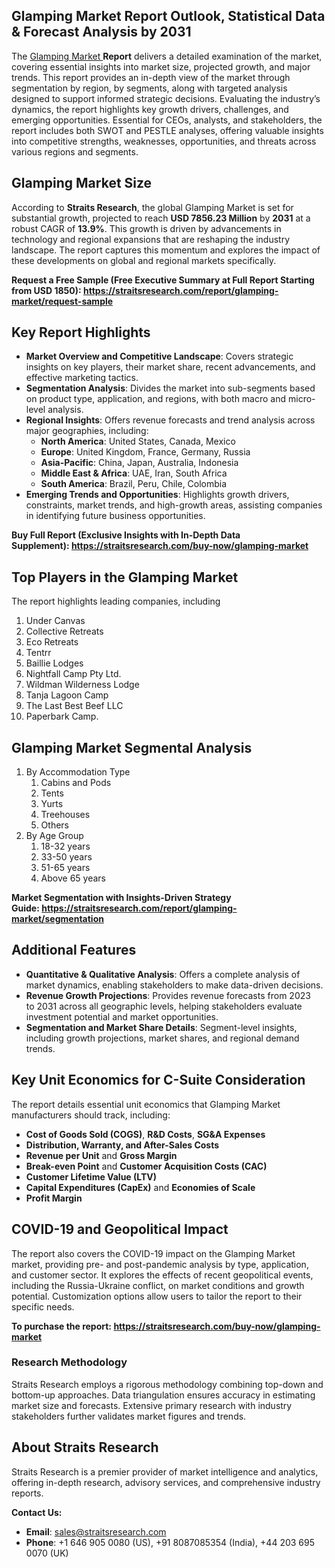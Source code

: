 <h2>Glamping Market Report Outlook, Statistical Data &amp; Forecast&nbsp;Analysis by&nbsp;2031</h2>
<p>The <a href="https://straitsresearch.com/report/glamping-market">Glamping Market </a><strong>Report</strong>&nbsp;delivers a detailed examination of the market, covering essential insights into market size, projected growth, and major trends. This report provides an in-depth view of the market through segmentation by region, by segments, along with targeted analysis designed to support informed strategic decisions. Evaluating the industry&rsquo;s dynamics, the report highlights key growth drivers, challenges, and emerging opportunities. Essential for CEOs, analysts, and stakeholders, the report includes both SWOT and PESTLE analyses, offering valuable insights into competitive strengths, weaknesses, opportunities, and threats across various regions and segments.</p>
<h2>Glamping Market Size</h2>
<p>According to&nbsp;<strong>Straits Research</strong>, the global Glamping Market is set for substantial growth, projected to reach&nbsp;<strong>USD 7856.23 Million</strong>&nbsp;by&nbsp;<strong>2031</strong>&nbsp;at a robust CAGR of&nbsp;<strong>13.9%</strong>. This growth is driven by advancements in technology and regional expansions that are reshaping the industry landscape. The report captures this momentum and explores the impact of these developments on global and&nbsp;regional markets specifically.</p>
<p><strong>Request a Free Sample (Free Executive Summary at Full Report Starting from USD 1850):&nbsp;<a href="https://straitsresearch.com/report/glamping-market/request-sample">https://straitsresearch.com/report/glamping-market/request-sample</a></strong></p>
<h2>Key Report Highlights</h2>
<ul>
<li><strong>Market Overview and Competitive Landscape</strong>: Covers strategic insights on key players, their market share, recent advancements, and effective marketing tactics.</li>
<li><strong>Segmentation Analysis</strong>: Divides the market into sub-segments based on product type, application, and regions, with both macro and micro-level analysis.</li>
<li><strong>Regional Insights</strong>: Offers revenue forecasts and trend analysis across major geographies, including:
<ul>
<li><strong>North America</strong>: United States, Canada, Mexico</li>
<li><strong>Europe</strong>: United Kingdom, France, Germany, Russia</li>
<li><strong>Asia-Pacific</strong>: China, Japan, Australia, Indonesia</li>
<li><strong>Middle East &amp; Africa</strong>: UAE, Iran, South Africa</li>
<li><strong>South America</strong>: Brazil, Peru, Chile, Colombia</li>
</ul>
</li>
<li><strong>Emerging Trends and Opportunities</strong>: Highlights growth drivers, constraints, market trends, and high-growth areas, assisting companies in identifying future business opportunities.</li>
</ul>
<p><strong>Buy Full Report (Exclusive Insights with In-Depth Data Supplement):&nbsp;<a href="https://straitsresearch.com/buy-now/glamping-market">https://straitsresearch.com/buy-now/glamping-market</a></strong></p>
<h2>Top Players in the Glamping Market</h2>
<p>The report highlights leading companies, including&nbsp;</p>
<ol>
<li>Under Canvas</li>
<li>Collective Retreats</li>
<li>Eco Retreats</li>
<li>Tentrr</li>
<li>Baillie Lodges</li>
<li>Nightfall Camp Pty Ltd.</li>
<li>Wildman Wilderness Lodge</li>
<li>Tanja Lagoon Camp</li>
<li>The Last Best Beef LLC</li>
<li>Paperbark Camp.</li>
</ol>
<h2>Glamping Market Segmental Analysis</h2>
<ol>
<li>By Accommodation Type
<ol>
<li>Cabins and Pods</li>
<li>Tents</li>
<li>Yurts</li>
<li>Treehouses</li>
<li>Others</li>
</ol>
</li>
<li>By Age Group
<ol>
<li>18-32 years</li>
<li>33-50 years</li>
<li>51-65 years</li>
<li>Above 65 years</li>
</ol>
</li>
</ol>
<p><strong>Market Segmentation with Insights-Driven Strategy Guide:&nbsp;<a href="https://straitsresearch.com/report/glamping-market/segmentation">https://straitsresearch.com/report/glamping-market/segmentation</a></strong></p>
<h2>Additional Features</h2>
<ul>
<li><strong>Quantitative &amp; Qualitative Analysis</strong>: Offers a complete analysis of market dynamics, enabling stakeholders to make data-driven decisions.</li>
<li><strong>Revenue Growth Projections</strong>: Provides revenue forecasts from&nbsp;2023 to&nbsp;2031 across all geographic levels, helping stakeholders evaluate investment potential and market opportunities.</li>
<li><strong>Segmentation and Market Share Details</strong>: Segment-level insights, including growth projections, market shares, and regional demand trends.</li>
</ul>
<h2>Key Unit Economics for C-Suite Consideration</h2>
<p>The report details essential unit economics that Glamping Market manufacturers should track, including:</p>
<ul>
<li><strong>Cost of Goods Sold (COGS)</strong>,&nbsp;<strong>R&amp;D Costs</strong>,&nbsp;<strong>SG&amp;A Expenses</strong></li>
<li><strong>Distribution, Warranty, and After-Sales Costs</strong></li>
<li><strong>Revenue per Unit</strong>&nbsp;and&nbsp;<strong>Gross Margin</strong></li>
<li><strong>Break-even Point</strong>&nbsp;and&nbsp;<strong>Customer Acquisition Costs (CAC)</strong></li>
<li><strong>Customer Lifetime Value (LTV)</strong></li>
<li><strong>Capital Expenditures (CapEx)</strong>&nbsp;and&nbsp;<strong>Economies of Scale</strong></li>
<li><strong>Profit Margin</strong></li>
</ul>
<h2>COVID-19 and Geopolitical Impact</h2>
<p>The report also covers the COVID-19 impact on the Glamping Market market, providing pre- and post-pandemic analysis by type, application, and customer sector. It explores the effects of recent geopolitical events, including the Russia-Ukraine conflict, on market conditions and growth potential. Customization options allow users to tailor the report to their specific needs.</p>
<p><strong>To purchase the report:&nbsp;<a href="https://straitsresearch.com/buy-now/glamping-market">https://straitsresearch.com/buy-now/glamping-market</a></strong></p>
<h3>Research Methodology</h3>
<p>Straits Research employs a rigorous methodology combining top-down and bottom-up approaches. Data triangulation ensures accuracy in estimating market size and forecasts. Extensive primary research with industry stakeholders further validates market figures and trends.</p>
<h2>About Straits Research</h2>
<p>Straits Research is a premier provider of market intelligence and analytics, offering in-depth research, advisory services, and comprehensive industry reports.</p>
<p><strong>Contact Us:</strong></p>
<ul>
<li><strong>Email</strong>: <a href="sales@straitsresearch.com">sales@straitsresearch.com</a></li>
<li><strong>Phone</strong>: +1 646 905 0080 (US), +91 8087085354 (India), +44 203 695 0070 (UK)</li>
</ul>
